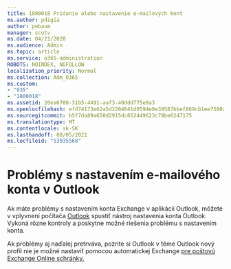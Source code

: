 ```yaml
---
title: 1800018 Pridanie alebo nastavenie e-mailových kont
ms.author: pdigia
author: pebaum
manager: scotv
ms.date: 04/21/2020
ms.audience: Admin
ms.topic: article
ms.service: o365-administration
ROBOTS: NOINDEX, NOFOLLOW
localization_priority: Normal
ms.collection: Adm_O365
ms.custom:
- "935"
- "1800018"
ms.assetid: 20ea6700-31b5-4491-aaf3-40ddd775e8a3
ms.openlocfilehash: efd74173e62a5d2204641d0594e0e39587bbef869cb1ee7590a3db824a705bd2
ms.sourcegitcommit: b5f7da89a650d2915dc652449623c78be6247175
ms.translationtype: MT
ms.contentlocale: sk-SK
ms.lasthandoff: 08/05/2021
ms.locfileid: "53935568"
---
```

# <a name="problems-setting-up-an-email-account-in-outlook"></a>Problémy s nastavením e-mailového konta v Outlook

Ak máte problémy s nastavením konta Exchange v aplikácii Outlook, môžete v vplyvnení počítača [Outlook](https://aka.ms/SaRA-OutlookSetupProfile) spustiť nástroj nastavenia konta Outlook. Vykoná rôzne kontroly a poskytne možné riešenia problému s nastavením konta.
  
Ak problémy aj naďalej pretrváva, pozrite si Outlook v téme Outlook nový profil nie je možné nastaviť pomocou automatickej Exchange [pre poštovú Exchange Online schránky.](https://docs.microsoft.com/exchange/troubleshoot/outlook-profiles/cannot-set-up-profile-autodiscover)
  